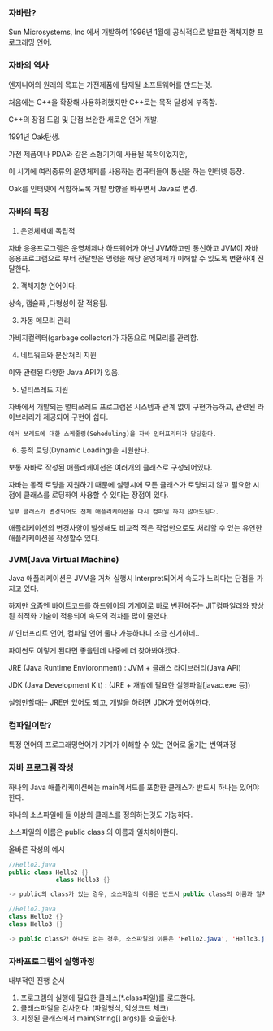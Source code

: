 ### 자바란?

Sun Microsystems, Inc 에서 개발하여 1996년 1월에 공식적으로 발표한 객체지향 프로그래밍 언어.

### 자바의 역사

엔지니어의 원래의 목표는 가전제품에 탑재될 소프트웨어를 만드는것.

처음에는 C++을 확장해 사용하려했지만 C++로는 목적 달성에 부족함.

C++의 장점 도입 및 단점 보완한 새로운 언어 개발.

1991년 Oak탄생.

가전 제품이나 PDA와 같은 소형기기에 사용될 목적이었지만,

이 시기에 여러종류의 운영체제를 사용하는 컴퓨터들이 통신을 하는 인터넷 등장.

Oak를 인터넷에 적합하도록 개발 방향을 바꾸면서 Java로 변경.

### 자바의 특징

1. 운영체제에 독립적

자바 응용프로그램은 운영체제나 하드웨어가 아닌 JVM하고만 통신하고 JVM이 자바 응용프로그램으로 부터 전달받은 명령을 해당 운영체제가 이해할 수 있도록 변환하여 전달한다.

2. 객체지향 언어이다.

상속, 캡슐화 ,다형성이 잘 적용됨.

3. 자동 메모리 관리

가비지컬렉터(garbage collector)가 자동으로 메모리를 관리함.

4. 네트워크와 분산처리 지원

이와 관련된 다양한 Java API가 있음.

5. 멀티쓰레드 지원

자바에서 개발되는 멀티쓰레드 프로그램은 시스템과 관계 없이 구현가능하고, 관련된 라이브러리가 제공되어 구현이 쉽다.

`여러 쓰레드에 대한 스케줄링(Seheduling)을 자바 인터프리터가 담당한다.`

6. 동적 로딩(Dynamic Loading)을 지원한다.

보통 자바로 작성된 애플리케이션은 여러개의 클래스로 구성되어있다.

자바는 동적 로딩을 지원하기 때문에 실행시에 모든 클래스가 로딩되지 않고 필요한 시점에 클래스를 로딩하여 사용할 수 있다는 장점이 있다.

`일부 클래스가 변경되어도 전체 애플리케이션을 다시 컴파일 하지 않아도된다.`

애플리케이션의 변경사항이 발생해도 비교적 적은 작업만으로도 처리할 수 있는 유연한 애플리케이션을 작성할수 있다.

### JVM(Java Virtual Machine)

Java 애플리케이션은 JVM을 거쳐 실행시 Interpret되어서 속도가 느리다는 단점을 가지고 있다.

하지만 요즘엔 바이트코드를 하드웨어의 기계어로 바로 변환해주는 JIT컴파일러와 향상된 최적화 기술이 적용되어 속도의 격차를 많이 줄였다.

// 인터프리트 언어, 컴파일 언어 둘다 가능하다니 조금 신기하네..

파이썬도 이렇게 된다면 좋을텐데 나중에 더 찾아봐야겠다.

JRE (Java Runtime Envioronment) : JVM + 클래스 라이브러리(Java API)

JDK (Java Development Kit) : (JRE + 개발에 필요한 실행파일[javac.exe 등])

실행만할때는 JRE만 있어도 되고, 개발을 하려면 JDK가 있어야한다.

### 컴파일이란?

특정 언어의 프로그래밍언어가 기계가 이해할 수 있는 언어로 옮기는 번역과정

### 자바 프로그램 작성

하나의 Java 애플리케이션에는 main메서드를 포함한 클래스가 반드시 하나는 있어야한다.

하나의 소스파일에 둘 이상의 클래스를 정의하는것도 가능하다.

소스파일의 이름은 public class 의 이름과 일치해야한다.

올바른 작성의 예시

```java
//Hello2.java
public class Hello2 {}
			 class Hello3 {}

-> public의 class가 있는 경우, 소스파일의 이름은 반드시 public class의 이름과 일치해야한다.
```

```java
//Hello2.java
class Hello2 {}
class Hello3 {}

-> public class가 하나도 없는 경우, 소스파일의 이름은 'Hello2.java', 'Hello3.java' 둘다 가능하다.
```

### 자바프로그램의 실행과정

내부적인 진행 순서

1. 프로그램의 실행에 필요한 클래스(*.class파일)를 로드한다.
2. 클래스파일을 검사한다. (파일형식, 악성코드 체크)
3. 지정된 클래스에서 main(String[] args)를 호출한다.
